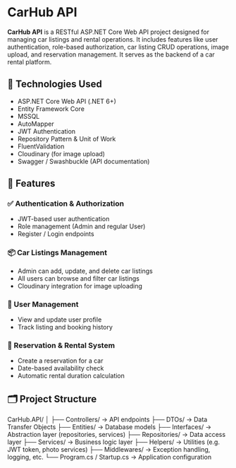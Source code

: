 # CarHub API

**CarHub API** is a RESTful ASP.NET Core Web API project designed for managing car listings and rental operations. It includes features like user authentication, role-based authorization, car listing CRUD operations, image upload, and reservation management. It serves as the backend of a car rental platform.

## 🔧 Technologies Used

- ASP.NET Core Web API (.NET 6+)
- Entity Framework Core
- MSSQL
- AutoMapper
- JWT Authentication
- Repository Pattern & Unit of Work
- FluentValidation
- Cloudinary (for image upload)
- Swagger / Swashbuckle (API documentation)

## 🚀 Features

### ✅ Authentication & Authorization
- JWT-based user authentication
- Role management (Admin and regular User)
- Register / Login endpoints

### 📦 Car Listings Management
- Admin can add, update, and delete car listings
- All users can browse and filter car listings
- Cloudinary integration for image uploading

### 👤 User Management
- View and update user profile
- Track listing and booking history

### 🛒 Reservation & Rental System
- Create a reservation for a car
- Date-based availability check
- Automatic rental duration calculation

## 🗂️ Project Structure
CarHub.API/
│
├── Controllers/         → API endpoints
├── DTOs/                → Data Transfer Objects
├── Entities/            → Database models
├── Interfaces/          → Abstraction layer (repositories, services)
├── Repositories/        → Data access layer
├── Services/            → Business logic layer
├── Helpers/             → Utilities (e.g. JWT token, photo services)
├── Middlewares/         → Exception handling, logging, etc.
└── Program.cs / Startup.cs → Application configuration


